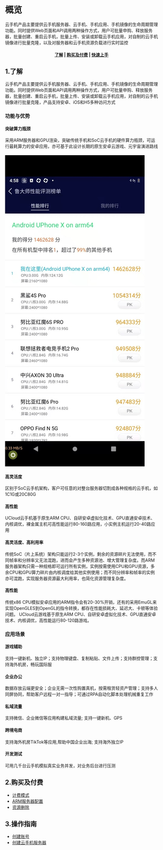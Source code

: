 <!-- 以下是参考的目录模版，旨在建议产品文档应该包含的内容模块。实际章节划分可根据实际内容进行调整 -->
# 概览

云手机产品主要提供云手机服务器、云手机、手机应用、手机镜像的生命周期管理功能。同时提供Web页面和API调用两种操作方式，用户可批量申购、释放服务器，批量创建、重启云手机，批量上传、安装或卸载云手机应用，对自制的云手机镜像进行批量克隆，以及对服务器和云手机资源负载进行实时监控

#### <center>  [了解](#_1了解)   |   [购买及付费](#_2购买及付费)   |   [快速上手](#_3操作指南)  </center>  

## 1.了解

云手机产品主要提供云手机服务器、云手机、手机应用、手机镜像的生命周期管理功能。同时提供Web页面和API调用两种操作方式，用户可批量申购、释放服务器，批量创建、重启云手机，批量上传、安装或卸载云手机应用，对自制的云手机镜像进行批量克隆，产品支持安卓、iOS和H5多种访问方式

### 功能与优势
#### 突破算力瓶颈
采用ARM服务器和GPU渲染，突破传统手机和SoC云手机的硬件算力瓶颈，可运行最耗算力的安卓应用，亦可基于此设计长期的原生安卓云游戏、元宇宙演进路线
#### ![img](images/SL.jpg)
#### 高灵活度
区别于SoC云手机架构，客户可任意的对整台服务器切割成各种规格的云手机，如1C1G或20C80G
#### 高性能
UCloud云手机基于原生ARM CPU、自研安卓虚拟化技术、GPU直通安卓技术、内核调优，裸金属主机可高性能运行80-160路应用，小实例主机运行20-40路应用
#### 高灵活度、高利用率
传统SoC（片上系统）架构只能运行2-3个实例，剩余的资源碎片无法使用，而不同帧率和分辨率又无法混跑，进而会产生多种资源池、增大管理复杂度。而ARM服务器架构只需一种规格即可运行所有实例，实例按需使用CPU和GPU资源，多余CPU和GPU算力碎片由内核调度给其他实例使用；而不同分辨率和帧率的实例亦可混跑，实现服务器资源最大利用率，也简化资源管理复杂度。
####  高性能
传统x86 CPU模拟安卓应用的ARM指令会有20-30%开销，还有的采用EmuGL来实现OpenGLES到OpenGL的指令转换，都存在性能损耗大、延迟大、卡顿等体验问题。
UCloud云游戏基于原生ARM CPU、自研安卓虚拟化技术、GPU直通安卓技术、内核调优，高性能运行80-120路游戏。

### 应用场景
#### 游戏辅助
支持一键新机、独立IP；支持物理键盘、复制粘贴、文件上传；支持群控管理；支持海外机房，畅玩国际服
#### 企业办公
数据存放云端更安全；企业无需一次性购置真机，按需租赁轻资产管理；支持多人同屏协同，帮助客户远程一对一指导；可通过RPA自动化脚本处理机械重复工作
#### 私域流量
支持微信、企业微信等应用构建私域流量; 支持一键新机、GPS
#### 跨境电商
支持海外机房TikTok等应用,帮助中国企业出海; 支持海外独立IP
#### 开发测试
可用几千台云手机模拟真实业务并发，对业务后台进行压测


## 2.购买及付费

* [计费模式](/uphone/price#计费模式)
* [ARM服务器配置](/uphone/price#AMR服务器配置)
* [资源删除](/uphone/price#资源删除) 


## 3.操作指南

* [创建账号](/uphone/signin#创建账号)
* [创建云手机服务器](/uphone/singin#创建云手机服务器)




